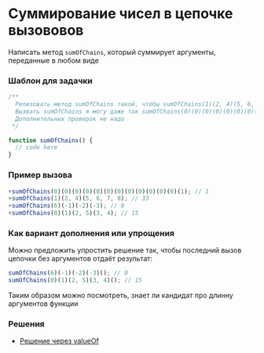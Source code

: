 # Суммирование чисел в цепочке вызововов

Написать метод `sumOfChains`, который суммирует аргументы, переданные в любом виде

### Шаблон для задачки

```js
/**
  Релизовать метод sumOfChains такой, чтобы sumOfChains(1)(2, 4)(5, 6, 7, 8) + 1 + sumOfChains(1, 4, 5)(0) // 44
  Вызвать sumOfChains я могу даже так sumOfChains(0)(0)(0)(0)(0)(0)(0)(0)(0)(0)(0)(0)(1) // 1
  Дополнительных проверок не надо
 */

function sumOfChains() {
  // code here
}
```

### Пример вызова

```js
+sumOfChains(0)(0)(0)(0)(0)(0)(0)(0)(0)(0)(0)(0)(1); // 1
+sumOfChains(1)(2, 4)(5, 6, 7, 8); // 33
+sumOfChains(6)(-1)(-2)(-3); // 0
+sumOfChains(0)(1)(2, 5)(3, 4); // 15
```

### Как вариант дополнения или упрощения

Можно предложить упростить решение так, чтобы последний вызов цепочки без аргументов отдаёт результат:

```js
sumOfChains(6)(-1)(-2)(-3)(); // 0
sumOfChains(0)(1)(2, 5)(3, 4)(); // 15
```

Таким образом можно посмотреть, знает ли кандидат про длинну аргументов функции

### Решения

- [Решение через valueOf](sumOfChains.ts)
